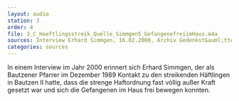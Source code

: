 ```yaml
---
layout: audio
station: 3
order: 4
file: 3_C_Haeftlingsstreik_Quelle_Simmgen5_GefangenefreiimHaus.m4a
sources: Interview Erhard Simmgen, 16.02.2000, Archiv Gedenkst&auml;tte Bautzen
categories: sources
---
```

In einem Interview im Jahr 2000 erinnert sich Erhard Simmgen, der als Bautzener Pfarrer im Dezember 1989 Kontakt zu den streikenden H&auml;ftlingen in Bautzen II hatte, dass die strenge Haftordnung fast v&ouml;llig au&szlig;er Kraft gesetzt war und sich die Gefangenen im Haus frei bewegen konnten.